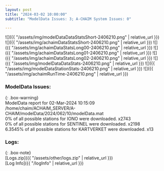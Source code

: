 ```yaml
---
layout: post
title: "2024-03-02 10:00:00"
subtitle: "ModelData Issues: 3; A-CHAIM System Issues: 0"

---
```


![]({{ "/assets/img/modelDataDataStatsShort-2406210.png" | relative_url }})
![]({{ "/assets/img/achaimDataStatsShort-2406210.png" | relative_url }})
![]({{ "/assets/img/achaimDataStatsLong00-2406210.png" | relative_url }})
![]({{ "/assets/img/achaimDataStatsLong01-2406210.png" | relative_url }})
![]({{ "/assets/img/achaimDataStatsLong02-2406210.png" | relative_url }})
![]({{ "/assets/img/modelDataDataStats-2406210.png" | relative_url }})
![]({{ "/assets/img/modelDataStationStats-2406210.png" | relative_url }})
![]({{ "/assets/img/achaimRunTime-2406210.png" | relative_url }})


### ModelData Issues:  
  
{: .box-warning}  
 ModelData report for 02-Mar-2024 10:15:09   
 /home/chaim/ACHAIM_SERVER/A-CHAIM/modelData/2024/062/10/modelData.mat   
 0% of all possible stations for IONO were downloaded. x2743   
 0% of all possible stations for SENTINEL were downloaded. x2198   
 6.3545% of all possible stations for KARTVERKET were downloaded. x13   
  


### Logs:  
  
{: .box-note}  
[Logs.zip]({{ "/assets/other/logs.zip" | relative_url }})  
[Log Info]({{ "/logInfo" | relative_url }})  
